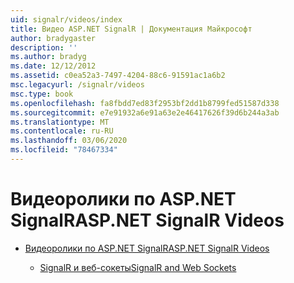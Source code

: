 ```yaml
---
uid: signalr/videos/index
title: Видео ASP.NET SignalR | Документация Майкрософт
author: bradygaster
description: ''
ms.author: bradyg
ms.date: 12/12/2012
ms.assetid: c0ea52a3-7497-4204-88c6-91591ac1a6b2
msc.legacyurl: /signalr/videos
msc.type: book
ms.openlocfilehash: fa8fbdd7ed83f2953bf2dd1b8799fed51587d338
ms.sourcegitcommit: e7e91932a6e91a63e2e46417626f39d6b244a3ab
ms.translationtype: MT
ms.contentlocale: ru-RU
ms.lasthandoff: 03/06/2020
ms.locfileid: "78467334"
---
```

# <a name="aspnet-signalr-videos"></a><span data-ttu-id="89483-102">Видеоролики по ASP.NET SignalR</span><span class="sxs-lookup"><span data-stu-id="89483-102">ASP.NET SignalR Videos</span></span>

- [<span data-ttu-id="89483-103">Видеоролики по ASP.NET SignalR</span><span class="sxs-lookup"><span data-stu-id="89483-103">ASP.NET SignalR Videos</span></span>](getting-started/index.md)

    - [<span data-ttu-id="89483-104">SignalR и веб-сокеты</span><span class="sxs-lookup"><span data-stu-id="89483-104">SignalR and Web Sockets</span></span>](getting-started/signalr-and-web-sockets.md)

